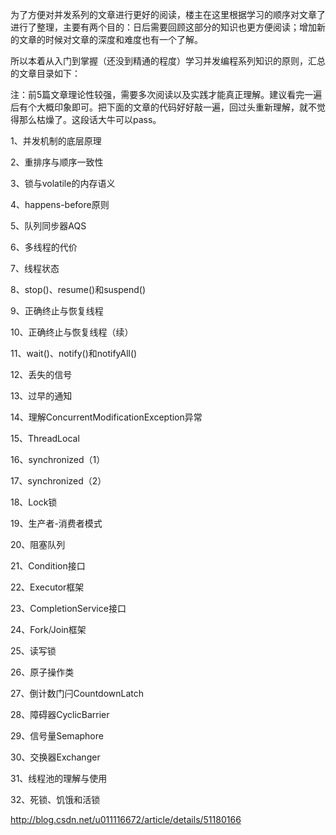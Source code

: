 为了方便对并发系列的文章进行更好的阅读，楼主在这里根据学习的顺序对文章了进行了整理，主要有两个目的：日后需要回顾这部分的知识也更方便阅读；增加新的文章的时候对文章的深度和难度也有一个了解。

所以本着从入门到掌握（还没到精通的程度）学习并发编程系列知识的原则，汇总的文章目录如下：

注：前5篇文章理论性较强，需要多次阅读以及实践才能真正理解。建议看完一遍后有个大概印象即可。把下面的文章的代码好好敲一遍，回过头重新理解，就不觉得那么枯燥了。这段话大牛可以pass。

1、并发机制的底层原理

2、重排序与顺序一致性

3、锁与volatile的内存语义 

4、happens-before原则

5、队列同步器AQS

6、多线程的代价

7、线程状态

8、stop()、resume()和suspend()

9、正确终止与恢复线程

10、正确终止与恢复线程（续）

11、wait()、notify()和notifyAll()

12、丢失的信号

13、过早的通知

14、理解ConcurrentModificationException异常

15、ThreadLocal

16、synchronized（1）

17、synchronized（2）

18、Lock锁

19、生产者-消费者模式

20、阻塞队列

21、Condition接口

22、Executor框架

23、CompletionService接口

24、Fork/Join框架

25、读写锁

26、原子操作类

27、倒计数门闩CountdownLatch

28、障碍器CyclicBarrier

29、信号量Semaphore

30、交换器Exchanger

31、线程池的理解与使用

32、死锁、饥饿和活锁

http://blog.csdn.net/u011116672/article/details/51180166
